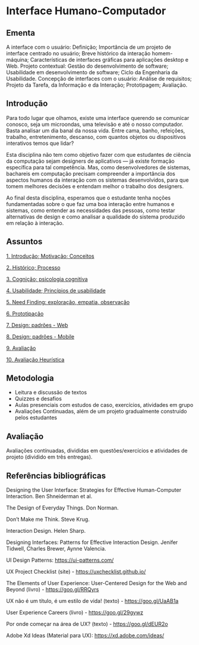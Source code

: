 # Interface Humano-Computador

## Ementa

A interface com o usuário: Definição; Importância de um projeto de interface centrado no usuário; Breve histórico da interação homem-máquina; Características de interfaces gráficas para aplicações desktop e Web. Projeto contextual: Gestão do desenvolvimento de software; Usabilidade em desenvolvimento de software; Ciclo da Engenharia da Usabilidade. Concepção de interfaces com o usuário: Análise de requisitos; Projeto da Tarefa, da Informação e da Interação; Prototipagem; Avaliação.


## Introdução

Para todo lugar que olhamos, existe uma interface querendo se comunicar conosco, seja um microondas, uma televisão e até o nosso computador. Basta analisar um dia banal da nossa vida. Entre cama, banho, refeições, trabalho, entretenimento, descanso, com quantos objetos ou dispositivos interativos temos que lidar? 

Esta disciplina não tem como objetivo fazer com que estudantes de ciência da computação sejam designers de aplicativos — já existe formação específica para tal competência. Mas, como desenvolvedores de sistemas,  bachareis em computação precisam compreender a importância dos aspectos humanos da interação com os sistemas desenvolvidos, para que tomem melhores decisões e entendam melhor o trabalho dos designers.

Ao final desta disciplina, esperamos que o estudante tenha noções fundamentadas sobre o que faz uma boa interação entre humanos e sistemas, como entender as necessidades das pessoas, como testar alternativas de design e como analisar a qualidade do sistema produzido em relação à interação.



## Assuntos

[1. Introdução; Motivação; Conceitos](https://tiagomassoni.github.io/ihc-texts/aula1.html)

[2. Histórico; Processo](https://tiagomassoni.github.io/ihc-texts/aula2.html)

[3. Cognição; psicologia cognitiva](https://tiagomassoni.github.io/ihc-texts/aula3.html)

[4. Usabilidade; Princípios de usabilidade](https://tiagomassoni.github.io/ihc-texts/aula4.html)

[5. Need Finding: exploração, empatia, observação](https://tiagomassoni.github.io/ihc-texts/aula5.html)

[6. Prototipação](https://tiagomassoni.github.io/ihc-texts/aula6.html)

[7. Design: padrões - Web](https://tiagomassoni.github.io/ihc-texts/aula8.html)

[8. Design: padrões - Mobile](https://tiagomassoni.github.io/ihc-texts/aula9.html)

[9. Avaliação](https://tiagomassoni.github.io/ihc-texts/aula10.html)

[10. Avaliação Heurística](https://tiagomassoni.github.io/ihc-texts/aula11.html)


## Metodologia

* Leitura e discussão de textos
* Quizzes e desafios
* Aulas presenciais com estudos de caso, exercícios, atividades em grupo
* Avaliações Continuadas, além de um projeto gradualmente construído pelos estudantes




## Avaliação

Avaliações contínuadas, divididas em questões/exercícios e atividades de projeto (dividido em três entregas).

## Referências bibliográficas

Designing the User Interface: Strategies for Effective Human-Computer Interaction. Ben Shneiderman et al.

The Design of Everyday Things. Don Norman.

Don’t Make me Think. Steve Krug.

Interaction Design. Helen Sharp.

Designing Interfaces: Patterns for Effective Interaction Design. Jenifer Tidwell, Charles Brewer, Aynne Valencia.

UI Design Patterns: https://ui-patterns.com/

UX Project Checklist (site) - https://uxchecklist.github.io/

The Elements of User Experience: User-Centered Design for the Web and Beyond (livro) - https://goo.gl/RRQyrs

UX não é um título, é um estilo de vida! (texto) - https://goo.gl/UaAB1a

User Experience Careers (livro) - https://goo.gl/29gywz

Por onde começar na área de UX? (texto) - https://goo.gl/dEUR2o

Adobe Xd Ideas (Material para UX): https://xd.adobe.com/ideas/

